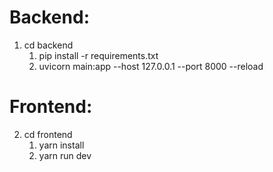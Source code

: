 
# Backend:
1. cd backend
    1. pip install -r requirements.txt
    2. uvicorn main:app --host 127.0.0.1 --port 8000 --reload
    
# Frontend:
2. cd frontend
    1. yarn install
    2. yarn run dev
